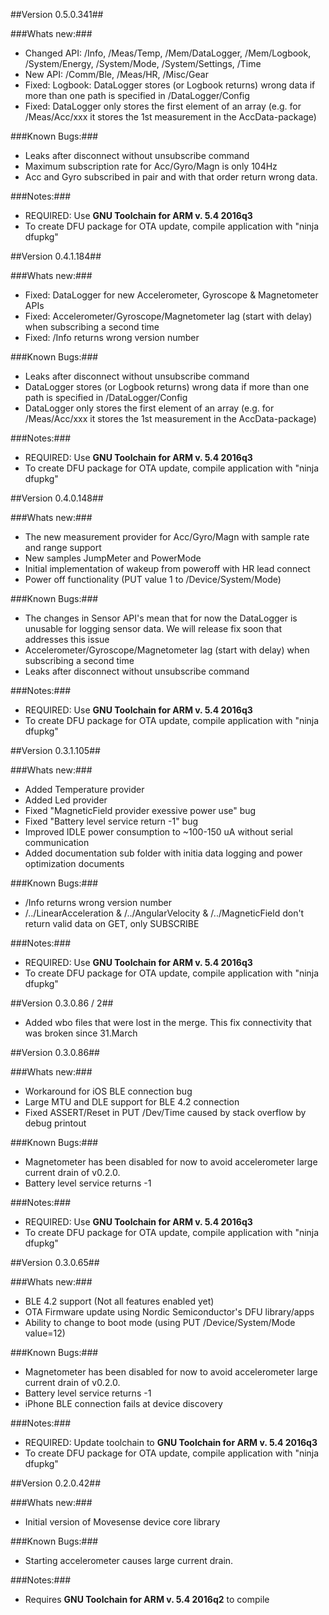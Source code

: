 ##Version 0.5.0.341##

###Whats new:###
- Changed API: /Info, /Meas/Temp, /Mem/DataLogger, /Mem/Logbook, /System/Energy, /System/Mode, /System/Settings, /Time
- New API: /Comm/Ble, /Meas/HR, /Misc/Gear
- Fixed: Logbook: DataLogger stores (or Logbook returns) wrong data if more than one path is specified in /DataLogger/Config
- Fixed: DataLogger only stores the first element of an array (e.g. for /Meas/Acc/xxx it stores the 1st measurement in the AccData-package)

###Known Bugs:###
- Leaks after disconnect without unsubscribe command
- Maximum subscription rate for Acc/Gyro/Magn is only 104Hz
- Acc and Gyro subscribed in pair and with that order return wrong data.

###Notes:###
- REQUIRED: Use **GNU Toolchain for ARM v. 5.4 2016q3**
- To create DFU package for OTA update, compile application with "ninja dfupkg"

##Version 0.4.1.184##

###Whats new:###
- Fixed: DataLogger for new Accelerometer, Gyroscope & Magnetometer APIs
- Fixed: Accelerometer/Gyroscope/Magnetometer lag (start with delay) when subscribing a second time
- Fixed: /Info returns wrong version number

###Known Bugs:###
- Leaks after disconnect without unsubscribe command
- DataLogger stores (or Logbook returns) wrong data if more than one path is specified in /DataLogger/Config
- DataLogger only stores the first element of an array (e.g. for /Meas/Acc/xxx it stores the 1st measurement in the AccData-package)

###Notes:###
- REQUIRED: Use **GNU Toolchain for ARM v. 5.4 2016q3** 
- To create DFU package for OTA update, compile application with "ninja dfupkg"

##Version 0.4.0.148##

###Whats new:###
- The new measurement provider for Acc/Gyro/Magn with sample rate and range support
- New samples JumpMeter and PowerMode
- Initial implementation of wakeup from poweroff with HR lead connect
- Power off functionality (PUT value 1 to /Device/System/Mode)

###Known Bugs:###
- The changes in Sensor API's mean that for now the DataLogger is unusable for logging sensor data. We will release fix soon that addresses this issue
- Accelerometer/Gyroscope/Magnetometer lag (start with delay) when subscribing a second time
- Leaks after disconnect without unsubscribe command

###Notes:###
- REQUIRED: Use **GNU Toolchain for ARM v. 5.4 2016q3** 
- To create DFU package for OTA update, compile application with "ninja dfupkg"

##Version 0.3.1.105##

###Whats new:###
- Added Temperature provider
- Added Led provider
- Fixed "MagneticField provider exessive power use" bug
- Fixed "Battery level service return -1" bug
- Improved IDLE power consumption to ~100-150 uA without serial communication
- Added documentation sub folder with initia data logging and power optimization documents

###Known Bugs:###
- /Info returns wrong version number
- /../LinearAcceleration & /../AngularVelocity & /../MagneticField don't return valid data on GET, only SUBSCRIBE

###Notes:###
- REQUIRED: Use **GNU Toolchain for ARM v. 5.4 2016q3** 
- To create DFU package for OTA update, compile application with "ninja dfupkg"


##Version 0.3.0.86 / 2##
- Added wbo files that were lost in the merge. This fix connectivity that was broken since 31.March

##Version 0.3.0.86##

###Whats new:###
- Workaround for iOS BLE connection bug
- Large MTU and DLE support for BLE 4.2 connection
- Fixed ASSERT/Reset in PUT /Dev/Time caused by stack overflow by debug printout

###Known Bugs:###
- Magnetometer has been disabled for now to avoid accelerometer large current drain of v0.2.0.
- Battery level service returns -1

###Notes:###
- REQUIRED: Use **GNU Toolchain for ARM v. 5.4 2016q3** 
- To create DFU package for OTA update, compile application with "ninja dfupkg"


##Version 0.3.0.65##

###Whats new:###
- BLE 4.2 support (Not all features enabled yet)
- OTA Firmware update using Nordic Semiconductor's DFU library/apps
- Ability to change to boot mode (using PUT /Device/System/Mode  value=12)

###Known Bugs:###
- Magnetometer has been disabled for now to avoid accelerometer large current drain of v0.2.0.
- Battery level service returns -1
- iPhone BLE connection fails at device discovery

###Notes:###
- REQUIRED: Update toolchain to **GNU Toolchain for ARM v. 5.4 2016q3** 
- To create DFU package for OTA update, compile application with "ninja dfupkg"



##Version 0.2.0.42##

###Whats new:###
- Initial version of Movesense device core library

###Known Bugs:###
- Starting accelerometer causes large current drain.

###Notes:###
- Requires **GNU Toolchain for ARM v. 5.4 2016q2** to compile